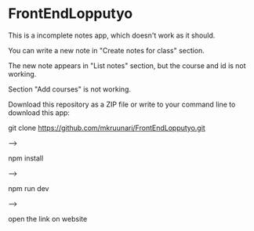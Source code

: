 # FrontEndLopputyo
This is a incomplete notes app, which doesn't work as it should.

You can write a new note in "Create notes for class" section.

The new note appears in "List notes" section, but the course and id is not working.

Section "Add courses" is not working.

Download this repository as a ZIP file or
write to your command line to download this app:


git clone https://github.com/mkruunari/FrontEndLopputyo.git

-->

npm install

-->

npm run dev

-->

open the link on website


